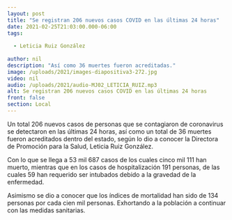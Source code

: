 ```yaml
---
layout: post
title: "Se registran 206 nuevos casos COVID en las últimas 24 horas"
date: 2021-02-25T21:03:00.000-06:00
tags:
  
  - Leticia Ruiz González
  
author: nil
description: "Así como 36 muertes fueron acreditadas."
image: /uploads/2021/images-diapositiva3-272.jpg
video: nil
audio: /uploads/2021/audio-MJ02_LETICIA_RUIZ.mp3
alt: Se registran 206 nuevos casos COVID en las últimas 24 horas
front: false
section: Local
---
```


Un total 206 nuevos casos de personas que se contagiaron de coronavirus se detectaron en las últimas 24 horas, así como un total de 36 muertes fueron acreditados dentro del estado, según lo dio a conocer la Directora de Promoción para la Salud, Leticia Ruiz González.
 
Con lo que se llega a 53 mil 687 casos de los cuales cinco mil 111 han muerto, mientras que en los casos de hospitalización 191 personas, de las cuales 59 han requerido ser intubados debido a la gravedad de la enfermedad.

Asimismo se dio a conocer que los índices de mortalidad han sido de 134 personas por cada cien mil personas. Exhortando a la población a continuar con las medidas sanitarias.
